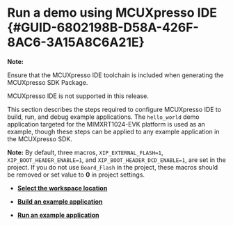 # Run a demo using MCUXpresso IDE {#GUID-6802198B-D58A-426F-8AC6-3A15A8C6A21E}

**Note:**

Ensure that the MCUXpresso IDE toolchain is included when generating the MCUXpresso SDK Package.

MCUXpresso IDE is not supported in this release.

This section describes the steps required to configure MCUXpresso IDE to build, run, and debug example applications. The `hello_world` demo application targeted for the MIMXRT1024-EVK platform is used as an example, though these steps can be applied to any example application in the MCUXpresso SDK.

**Note:** By default, three macros, `XIP_EXTERNAL_FLASH=1`, `XIP_BOOT_HEADER_ENABLE=1`, and `XIP_BOOT_HEADER_DCD_ENABLE=1`, are set in the project. If you do not use `Board_Flash` in the project, these macros should be removed or set value to **0** in project settings.

-   **[Select the workspace location](../topics/select_the_workspace_location.md)**  

-   **[Build an example application](../topics/build_an_example_application.md)**  

-   **[Run an example application](../topics/run_an_example_application_003.md)**  


